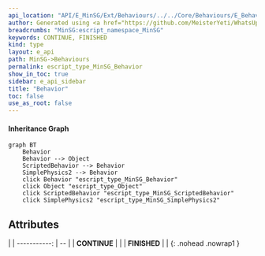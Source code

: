 ```yaml
---
api_location: "API/E_MinSG/Ext/Behaviours/../../Core/Behaviours/E_Behavior.h:49:25"
author: Generated using <a href="https://github.com/MeisterYeti/WhatsUpDoc">WhatsUpDoc</a>
breadcrumbs: "MinSG:escript_namespace_MinSG"
keywords: CONTINUE, FINISHED
kind: type
layout: e_api
path: MinSG->Behaviours
permalink: escript_type_MinSG_Behavior
show_in_toc: true
sidebar: e_api_sidebar
title: "Behavior"
toc: false
use_as_root: false
---
```


#### Inheritance Graph

```mermaid
graph BT
	Behavior
	Behavior --> Object
	ScriptedBehavior --> Behavior
	SimplePhysics2 --> Behavior
	click Behavior "escript_type_MinSG_Behavior"
	click Object "escript_type_Object"
	click ScriptedBehavior "escript_type_MinSG_ScriptedBehavior"
	click SimplePhysics2 "escript_type_MinSG_SimplePhysics2"
```

## Attributes

|
| -----------: | -- | 
| **CONTINUE** |  | 
| **FINISHED** |  | 
{: .nohead .nowrap1 }

